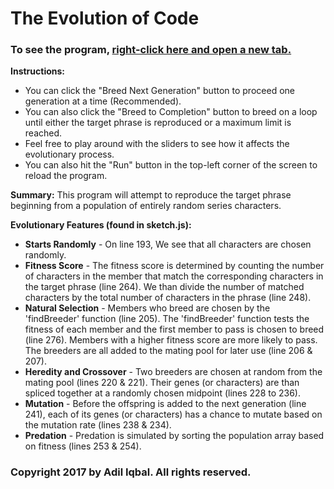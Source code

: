 # The Evolution of Code

### To see the program, [**right-click here and open a new tab.**](https://jsfiddle.net/qrx5kno1/)

**Instructions:**
* You can click the "Breed Next Generation" button to proceed one generation at a time (Recommended).
* You can also click the "Breed to Completion" button to breed on a loop until either the target phrase is reproduced or a maximum limit is reached.
* Feel free to play around with the sliders to see how it affects the evolutionary process.
* You can also hit the "Run" button in the top-left corner of the screen to reload the program.

**Summary:** This program will attempt to reproduce the target phrase beginning from a population of entirely random series characters.  

**Evolutionary Features (found in sketch.js):**
* **Starts Randomly** - On line 193, We see that all characters are chosen randomly.
* **Fitness Score** - The fitness score is determined by counting the number of characters in the member that match the corresponding characters in the target phrase (line 264). We than divide the number of matched characters by the total number of characters in the phrase (line 248).
* **Natural Selection** - Members who breed are chosen by the 'findBreeder' function (line 205). The 'findBreeder' function tests the fitness of each member and the first member to pass is chosen to breed (line 276). Members with a higher fitness score are more likely to pass. The breeders are all added to the mating pool for later use (line 206 & 207).
* **Heredity and Crossover** - Two breeders are chosen at random from the mating pool (lines 220 & 221). Their genes (or characters) are than spliced together at a randomly chosen midpoint (lines 228 to 236).
* **Mutation** - Before the offspring is added to the next generation (line 241), each of its genes (or characters) has a chance to mutate based on the mutation rate (lines 238 & 234).
* **Predation** - Predation is simulated by sorting the population array based on fitness (lines 253 & 254).


### Copyright 2017 by **Adil Iqbal**. All rights reserved.
